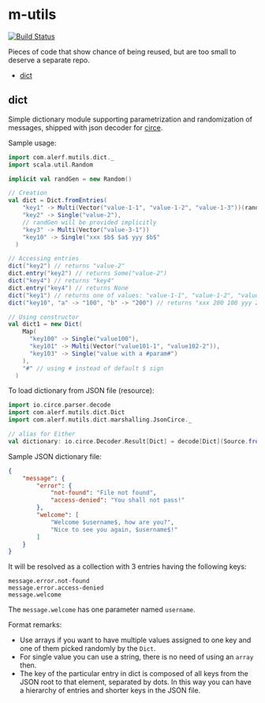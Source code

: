 # m-utils

[![Build Status](https://travis-ci.org/michaJlS/m-utils.svg?branch=master)](https://travis-ci.org/michaJlS/m-utils)

Pieces of code that show chance of being reused, but are too small to
deserve a separate repo.

- [dict](#dict)

## dict
Simple dictionary module supporting parametrization and randomization of messages,
shipped with json decoder for [circe][circe].

Sample usage:
```Scala
import com.alerf.mutils.dict._
import scala.util.Random

implicit val randGen = new Random()

// Creation
val dict = Dict.fromEntries(
    "key1" -> Multi(Vector("value-1-1", "value-1-2", "value-1-3"))(randGen),
    "key2" -> Single("value-2"),
    // randGen will be provided implicitly
    "key3" -> Multi(Vector("value-3-1"))
    "key10" -> Single("xxx $b$ $a$ yyy $b$"
  )

// Accessing entries
dict("key2") // returns "value-2"
dict.entry("key2") // returns Some("value-2")
dict("key4") // returns "key4"
dict.entry("key4") // returns None
dict("key1") // returns one of values: "value-1-1", "value-1-2", "value-1-3"
dict("key10", "a" -> "100", "b" -> "200") // returns "xxx 200 100 yyy 200"

// Using constructor
val dict1 = new Dict(
    Map(
      "key100" -> Single("value100"),
      "key101" -> Multi(Vector("value101-1", "value102-2")),
      "key103" -> Single("value with a #param#")
    ),
    "#" // using # instead of default $ sign
  )
```


To load dictionary from JSON file (resource):
```Scala
import io.circe.parser.decode
import com.alerf.mutils.dict.Dict
import com.alerf.mutils.dict.marshalling.JsonCirce._

// alias for Either
val dictionary: io.circe.Decoder.Result[Dict] = decode[Dict](Source.fromResource("dictionary.json").mkString)
```

Sample JSON dictionary file:
```json
{
    "message": {
        "error": {
            "not-found": "File not found",
            "access-denied": "You shall not pass!"
        },
        "welcome": [
            "Welcome $username$, how are you?",
            "Nice to see you again, $username$!"
        ]
    }
}
```

It will be resolved as a collection with 3 entries having the following keys:
```
message.error.not-found
message.error.access-denied
message.welcome
```
The `message.welcome` has one parameter named `username`.


Format remarks:
- Use arrays if you want to have multiple values assigned to one key and
  one of them picked randomly by the `Dict`.
- For single value you can use a string, there is no need of using
  an `array` then.
- The key of the particular entry in dict is composed of all keys from the
  JSON root to that element, separated by dots. In this way you can have
  a hierarchy of entries and shorter keys in the JSON file.



[circe]: https://github.com/circe/circe

